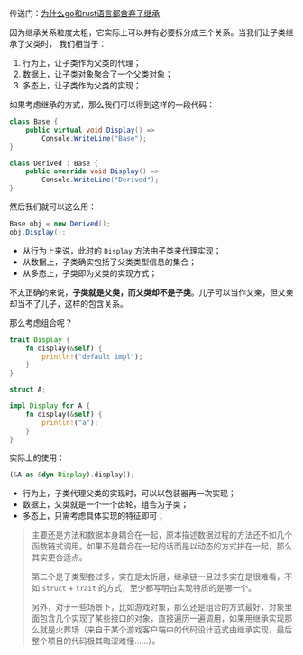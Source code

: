 传送门：[为什么go和rust语言都舍弃了继承](https://www.zhihu.com/question/511958588/answer/129188668984)

 因为继承关系粒度太粗，它实际上可以并有必要拆分成三个关系。当我们让子类继承了父类时， 我们相当于：

1. 行为上，让子类作为父类的代理；
2. 数据上，让子类对象聚合了一个父类对象；
3. 多态上，让子类作为父类的实现；

如果考虑继承的方式，那么我们可以得到这样的一段代码：

```csharp
class Base {
    public virtual void Display() =>
        Console.WriteLine("Base");
}

class Derived : Base {
    public override void Display() =>
        Console.WriteLine("Derived");
}
```

然后我们就可以这么用：

```csharp
Base obj = new Derived();
obj.Display();
```

- 从行为上来说，此时的 `Display` 方法由子类来代理实现；
- 从数据上，子类确实包括了父类类型信息的集合；
- 从多态上，子类即为父类的实现方式；

不太正确的来说，**子类就是父类，而父类却不是子类**。儿子可以当作父亲，但父亲却当不了儿子，这样的包含关系。

那么考虑组合呢？

```rust
trait Display {
	fn display(&self) {
		println!("default impl");
	}
}

struct A;

impl Display for A {
	fn display(&self) {
		println!("a");
	}
}
```

实际上的使用：

```rust
(&A as &dyn Display).display();
```

- 行为上，子类代理父类的实现时，可以以包装器再一次实现；
- 数据上，父类就是一个一个齿轮，组合为子类；
- 多态上，只需考虑具体实现的特征即可；

> 主要还是方法和数据本身耦合在一起，原本描述数据过程的方法还不如几个函数链式调用。如果不是耦合在一起的话而是以动态的方式拼在一起，那么其实更合适点。
>
> 第二个是子类型套过多，实在是太折磨，继承链一旦过多实在是很难看，不如 `struct` + `trait` 的方式，至少都写明白实现特质的是哪一个。
>
> 另外，对于一些场景下，比如游戏对象，那么还是组合的方式最好，对象里面包含几个实现了某些接口的对象，直接遍历一遍调用，如果用继承实现那么就是火葬场（来自于某个游戏客户端中的代码设计范式由继承实现，最后整个项目的代码极其晦涩难懂……）。